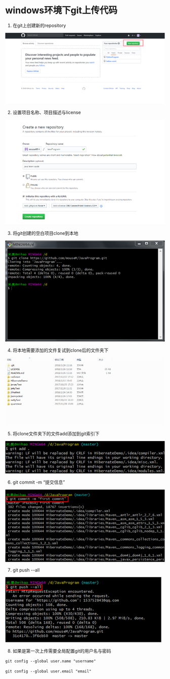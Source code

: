# windows环境下git上传代码

1. 在git上创建新的repository

![](1.png)

2. 设置项目名称、项目描述与license

![](2.png)

3. 将git创建的空白项目clone到本地

![](3.png)

4. 将本地需要添加的文件复试到clone后的文件夹下

![](4.png)

5. 将clone文件夹下的文件add添加到git索引下

![](5.png)

6. git commit -m “提交信息”

![](6.png)

7. git push --all

![](7.png)

8. 如果是第一次上传需要全局配置git的用户名与密码

````
git config --global user.name "username"

git config --global user.email "email"
````


